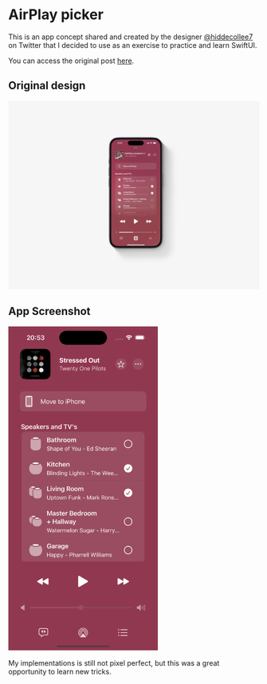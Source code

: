 # AirPlay picker

This is an app concept shared and created by the designer [@hiddecollee7](https://x.com/hiddecollee7) on Twitter that I decided to use as an exercise to practice and learn SwiftUI.

You can access the original post [here](https://x.com/hiddecollee7/status/1717272080268267642?s=20).

## Original design

![airplayConcept](./.github/airplayConcept.png)

## App Screenshot

<img src="./.github/screenshot.png" alt="app screenshot" width="300"/>

My implementations is still not pixel perfect, but this was a great opportunity to learn new tricks.
